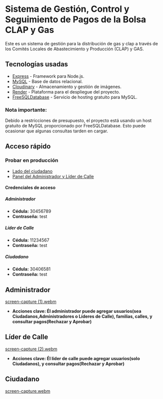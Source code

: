 # Sistema de Gestión, Control y Seguimiento de Pagos de la Bolsa CLAP y Gas

Este es un sistema de gestión para la distribución de gas y clap a través de los Comités Locales de Abastecimiento y Producción (CLAP) y GAS.

## Tecnologías usadas

- [Express](https://expressjs.com/) - Framework para Node.js.
- [MySQL](https://www.mysql.com/) - Base de datos relacional.
- [Cloudinary](https://cloudinary.com/) - Almacenamiento y gestión de imágenes.
- [Render](https://render.com/) - Plataforma para el despliegue del proyecto.
- [FreeSQLDatabase](https://www.freesqldatabase.com/) - Servicio de hosting gratuito para MySQL.

### Nota importante:
Debido a restricciones de presupuesto, el proyecto está usando un host gratuito de MySQL proporcionado por FreeSQLDatabase. Esto puede ocasionar que algunas consultas tarden en cargar.

## Acceso rápido

### Probar en producción

- [Lado del ciudadano](https://sis3-clap-gas.onrender.com/)
- [Panel del Administrador y Líder de Calle](https://sis3-clap-gas.onrender.com/admin_panel)

#### Credenciales de acceso

##### Administrador
- **Cédula:** 30456789
- **Contraseña:** test

##### Líder de Calle
- **Cédula:** 11234567
- **Contraseña:** test

##### Ciudadano
- **Cédula:** 30406581
- **Contraseña:** test

## Administrador
[screen-capture (1).webm](https://github.com/user-attachments/assets/9060ab82-f3f5-4d46-8d5f-6434ba74e90c)

- **Acciones clave: Él administrador puede agregar usuarios(sea Ciudadanos,Administradores o Líderes de Calle), familias, calles, y consultar pagos(Rechazar y Aprobar)**

## Líder de Calle
[screen-capture (2).webm](https://github.com/user-attachments/assets/5156e221-0b5f-4ef4-915d-a2d857577f4e)
- **Acciones clave: Él líder de calle puede agregar usuarios(solo Ciudadanos), y consultar pagos(Rechazar y Aprobar)**

## Ciudadano
[screen-capture.webm](https://github.com/user-attachments/assets/447b837e-e8e8-47d3-b147-8c4841466ea9)







